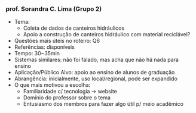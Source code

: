 ### prof. Sorandra C. Lima (Grupo 2)
- Tema:
  - Coleta de dados de canteiros hidráulicos
  - Apoio a construção de canteiros hidráulico com material reciclável?
- Questões mais úteis no roteiro: Q6
- Referências: disponíveis
- Tempo: 30~35min
- Sistemas similares: não foi falado, mas acha que não há nada para ensino
- Aplicação/Público Alvo: apoio ao ensino de alunos de graduação
- Abrangência: inicialmente, uso local/regional, pode ser expandido
- O que mais motivou a escolha:
  - Familiaridade c/ tecnologia -> website
  - Domínio do professor sobre o tema
  - Entusiasmo dos membros para fazer algo útil p/ meio acadêmico
